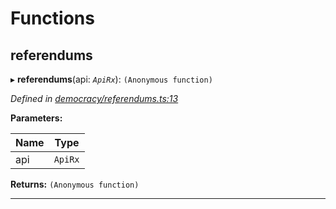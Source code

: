 

# Functions

<a id="referendums"></a>

##  referendums

▸ **referendums**(api: *`ApiRx`*): `(Anonymous function)`

*Defined in [democracy/referendums.ts:13](https://github.com/polkadot-js/api/blob/695e4f2/packages/api-derive/src/democracy/referendums.ts#L13)*

**Parameters:**

| Name | Type |
| ------ | ------ |
| api | `ApiRx` |

**Returns:** `(Anonymous function)`

___

